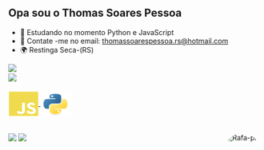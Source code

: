 ## Opa sou o Thomas Soares Pessoa 

- 🌱 Estudando no momento Python e JavaScript 
- 💬 Contate -me no email: thomassoarespessoa.rs@hotmail.com
- 🌍 Restinga Seca-(RS)

<div>
<a href="https://github.com/thomaspessoa">
  <img height="180em" src="https://github-readme-stats.vercel.app/api?username=thomaspessoa&show_icons=true&theme=dracula&include_all_commits=true&count_private=true"/>
</div>
<img height="180em" src="https://github-readme-stats.vercel.app/api/top-langs/?username=thomaspessoa&layout=compact&langs_count=7&theme=dracula"/>


<div style="display: inline_block"><br>
  <img align="center" alt="Rafa-Js" height="50" width="60" src="https://raw.githubusercontent.com/devicons/devicon/master/icons/javascript/javascript-plain.svg">
  <img align="center" alt="Rafa-Python" height="50" width="60" src="https://raw.githubusercontent.com/devicons/devicon/master/icons/python/python-original.svg">
</div>
  <br>
  <br>
<div> 
  <a href="https://www.instagram.com/mazzi_sp/" target="_blank"><img src="https://img.shields.io/badge/-Instagram-%23E4405F?style=for-the-badge&logo=instagram&logoColor=white" target="_blank"></a>
  <a href="https://www.linkedin.com/in/thomas-soares-pessoa-ab02bb209/" target="_blank"><img src="https://img.shields.io/badge/-LinkedIn-%230077B5?style=for-the-badge&logo=linkedin&logoColor=white" target="_blank"></a>
  
 <img align="right" alt="Rafa-pic" height="200" style="border-radius:100px;" src="https://img.freepik.com/vetores-gratis/astronauta-dabbing-ilustracao-do-icone-do-vetor-dos-desenhos-animados-conceito-de-icone-de-tecnologia-de-ciencia-vetor-premium-isolado-estilo-flat-cartoon_138676-3360.jpg">
</div>
